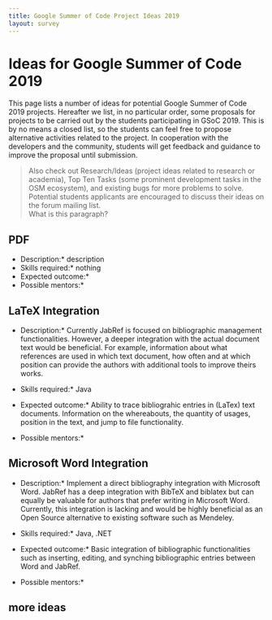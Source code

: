 ```yaml
---
title: Google Summer of Code Project Ideas 2019
layout: survey
---
```


# Ideas for Google Summer of Code 2019

This page lists a number of ideas for potential Google Summer of Code 2019 projects.
Hereafter we list, in no particular order, some proposals for projects to be carried out by the students participating in GSoC 2019. This is by no means a closed list, so the students can feel free to propose alternative activities related to the project.
In cooperation with the developers and the community, students will get feedback and guidance to improve the proposal until submission.

> Also check out Research/Ideas (project ideas related to research or academia), Top Ten Tasks (some prominent development tasks in the OSM ecosystem), and existing bugs for more problems to solve. 
Potential students applicants are encouraged to discuss their ideas on the forum mailing list.  
What is this paragraph?


## PDF ##
* Description:* description
* Skills required:* nothing
* Expected outcome:*
* Possible mentors:*


## LaTeX Integration ##
* Description:*
Currently JabRef is focused on bibliographic management functionalities. However, a deeper integration with the actual document text would be beneficial. For example, information about what references are used in which text document, how often and at which  position can provide the authors with additional tools to improve theirs works.

* Skills required:* Java

* Expected outcome:*
Ability to trace bibliograhic entries in (LaTex) text documents. Information on the whereabouts, the quantity of usages, position in the text, and jump to file functionality.

* Possible mentors:*


## Microsoft Word Integration ##
* Description:*
Implement a direct bibliography integration with Microsoft Word. JabRef has a deep integration with BibTeX and biblatex but can equally be valuable for authors that prefer writing in Microsoft Word. Currently, this integration is lacking and would be highly beneficial as an Open Source alternative to existing software such as Mendeley.

* Skills required:* Java, .NET

* Expected outcome:*
Basic integration of bibliographic functionalities such as inserting, editing, and synching bibliographic entries between Word and JabRef.

* Possible mentors:*

## more ideas ##

